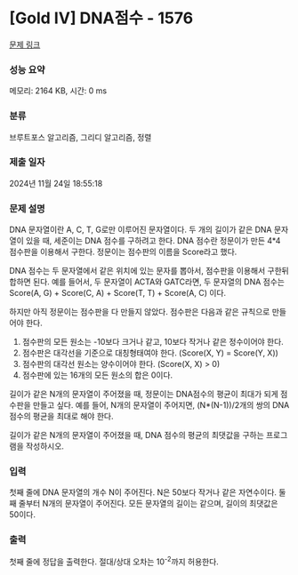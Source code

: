 # [Gold IV] DNA점수 - 1576 

[문제 링크](https://www.acmicpc.net/problem/1576) 

### 성능 요약

메모리: 2164 KB, 시간: 0 ms

### 분류

브루트포스 알고리즘, 그리디 알고리즘, 정렬

### 제출 일자

2024년 11월 24일 18:55:18

### 문제 설명

<p>DNA 문자열이란 A, C, T, G로만 이루어진 문자열이다. 두 개의 길이가 같은 DNA 문자열이 있을 때, 세준이는 DNA 점수를 구하려고 한다. DNA 점수란 정문이가 만든 4*4 점수판을 이용해서 구한다. 정문이는 점수판의 이름을 Score라고 했다.</p>

<p>DNA 점수는 두 문자열에서 같은 위치에 있는 문자를 뽑아서, 점수판을 이용해서 구한뒤 합하면 된다. 예를 들어서, 두 문자열이 ACTA와 GATC라면, 두 문자열의 DNA 점수는 Score(A, G) + Score(C, A) + Score(T, T) + Score(A, C) 이다.</p>

<p>하지만 아직 정문이는 점수판을 다 만들지 않았다. 점수판은 다음과 같은 규칙으로 만들어야 한다.</p>

<ol>
	<li>점수판의 모든 원소는 -10보다 크거나 같고, 10보다 작거나 같은 정수이어야 한다.</li>
	<li>점수판은 대각선을 기준으로 대칭형태여야 한다. (Score(X, Y) = Score(Y, X))</li>
	<li>점수판의 대각선 원소는 양수이어야 한다. (Score(X, X) > 0)</li>
	<li>점수판에 있는 16개의 모든 원소의 합은 0이다.</li>
</ol>

<p>길이가 같은 N개의 문자열이 주어졌을 때, 정문이는 DNA점수의 평균이 최대가 되게 점수판을 만들고 싶다. 예를 들어, N개의 문자열이 주어지면, (N*(N-1))/2개의 쌍의 DNA 점수의 평균을 최대로 해야 한다.</p>

<p>길이가 같은 N개의 문자열이 주어졌을 때, DNA 점수의 평균의 최댓값을 구하는 프로그램을 작성하시오.</p>

### 입력 

 <p>첫째 줄에 DNA 문자열의 개수 N이 주어진다. N은 50보다 작거나 같은 자연수이다. 둘째 줄부터 N개의 문자열이 주어진다. 모든 문자열의 길이는 같으며, 길이의 최댓값은 50이다.</p>

### 출력 

 <p>첫째 줄에 정답을 출력한다. 절대/상대 오차는 10<sup>-2</sup>까지 허용한다.</p>

